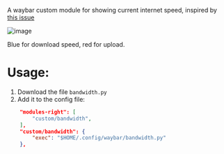 A waybar custom module for showing current internet speed, inspired by [this issue](https://github.com/Alexays/Waybar/issues/2162)

![image](https://github.com/user-attachments/assets/bbcd94b3-e41b-4292-8ebd-48fa5b1a9a83)

Blue for download speed, red for upload.

# Usage:
1. Download the file `bandwidth.py`
2. Add it to the config file:
```json
    "modules-right": [
        "custom/bandwidth",
    ],
    "custom/bandwidth": {
        "exec": "$HOME/.config/waybar/bandwidth.py"
    },
```
